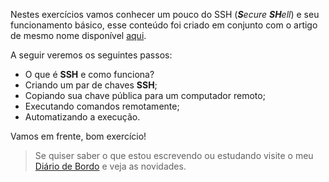 Nestes exercícios vamos conhecer um pouco do SSH (***S**ecure **SH**ell*) e seu funcionamento básico, esse conteúdo foi criado em conjunto com o artigo de mesmo nome disponível [aqui](https://sandrorgguimaraes.medium.com/ssh-contato-imeditato-de-primeiro-grau-96849af3dcc3).

A seguir veremos os seguintes passos:

- O que é **SSH** e como funciona?
- Criando um par de chaves **SSH**;
- Copiando sua chave pública para um computador remoto;
- Executando comandos remotamente;
- Automatizando a execução.

Vamos em frente, bom exercício!

> Se quiser saber o que estou escrevendo ou estudando visite o meu [Diário de Bordo](https://sandrorgguimaraes.github.io/) e veja as novidades.
